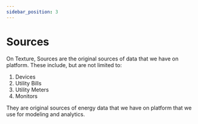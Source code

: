 ```yaml
---
sidebar_position: 3
---
```


# Sources

On Texture, Sources are the original sources of data that we have on platform. These include, but are not limited to:

1. Devices
2. Utility Bills
3. Utility Meters
4. Monitors

They are original sources of energy data that we have on platform that we use for modeling and analytics.